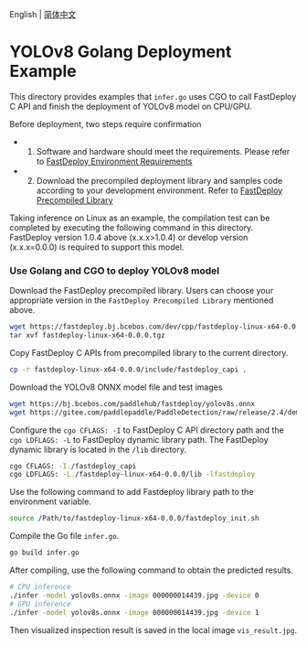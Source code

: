 English | [简体中文](README_CN.md)
# YOLOv8 Golang Deployment Example

This directory provides examples that `infer.go` uses CGO to call FastDeploy C API and finish the deployment of YOLOv8 model on CPU/GPU.

Before deployment, two steps require confirmation

- 1. Software and hardware should meet the requirements. Please refer to [FastDeploy Environment Requirements](../../../../../docs/en/build_and_install/download_prebuilt_libraries.md)
- 2.  Download the precompiled deployment library and samples code according to your development environment. Refer to [FastDeploy Precompiled Library](../../../../../docs/en/build_and_install/download_prebuilt_libraries.md)

Taking inference on Linux as an example, the compilation test can be completed by executing the following command in this directory. FastDeploy version 1.0.4 above (x.x.x>1.0.4) or develop version (x.x.x=0.0.0) is required to support this model.

### Use Golang and CGO to deploy YOLOv8 model

Download the FastDeploy precompiled library. Users can choose your appropriate version in the `FastDeploy Precompiled Library` mentioned above.
```bash
wget https://fastdeploy.bj.bcebos.com/dev/cpp/fastdeploy-linux-x64-0.0.0.tgz
tar xvf fastdeploy-linux-x64-0.0.0.tgz
```

Copy FastDeploy C APIs from precompiled library to the current directory.
```bash
cp -r fastdeploy-linux-x64-0.0.0/include/fastdeploy_capi .
```

Download the YOLOv8 ONNX model file and test images
```bash
wget https://bj.bcebos.com/paddlehub/fastdeploy/yolov8s.onnx
wget https://gitee.com/paddlepaddle/PaddleDetection/raw/release/2.4/demo/000000014439.jpg
```

Configure the `cgo CFLAGS: -I` to FastDeploy C API directory path and  the `cgo LDFLAGS: -L` to FastDeploy dynamic library path. The FastDeploy dynamic library is located in the `/lib` directory.
```bash
cgo CFLAGS: -I./fastdeploy_capi
cgo LDFLAGS: -L./fastdeploy-linux-x64-0.0.0/lib -lfastdeploy
```

Use the following command to add Fastdeploy library path to the environment variable.
```bash
source /Path/to/fastdeploy-linux-x64-0.0.0/fastdeploy_init.sh 
```

Compile the Go file `infer.go`.
```bash
go build infer.go
```

After compiling, use the following command to obtain the predicted results.
```bash
# CPU inference
./infer -model yolov8s.onnx -image 000000014439.jpg -device 0
# GPU inference
./infer -model yolov8s.onnx -image 000000014439.jpg -device 1
```

Then visualized inspection result is saved in the local image `vis_result.jpg`.
